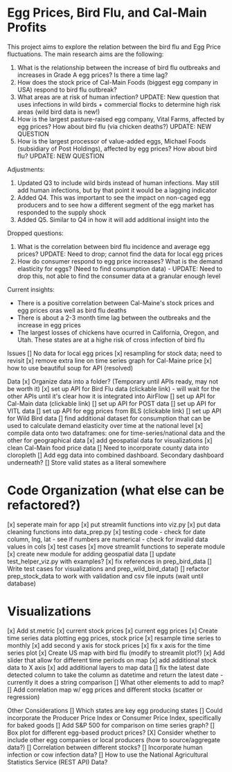 # Egg Prices, Bird Flu, and Cal-Main Profits

This project aims to explore the relation between the bird flu and Egg Price fluctuations. The main research aims are the following:
1) What is the relationship between the increase of bird flu outbreaks and increases in Grade A egg prices? Is there a time lag?
2) How does the stock price of Cal-Main Foods (biggest egg company in USA) respond to bird flu outbreak?
3) What areas are at risk of human infection? UPDATE: New question that uses infections in wild birds + commercial flocks to determine high risk areas (wild bird data is new!)
4) How is the largest pasture-raised egg company, Vital Farms, affected by egg prices? How about bird flu (via chicken deaths?) UPDATE: NEW QUESTION
5) How is the largest processor of value-added eggs, Michael Foods (subsidiary of Post Holdings), affected by egg prices? How about bird flu? UPDATE: NEW QUESTION

Adjustments:
1) Updated Q3 to include wild birds instead of human infections. May still add human infections, but by that point it would be a lagging indicator
2) Added Q4. This was important to see the impact on non-caged egg producers and to see how a different segment of the egg market has responded to the supply shock
3) Added Q5. Similar to Q4 in how it will add additional insight into the 

Dropped questions:
1) What is the correlation between bird flu incidence and average egg prices? UPDATE: Need to drop; cannot find the data for local egg prices
2) How do consumer respond to egg price increases? What is the demand elasticity for eggs? (Need to find consumption data) - UPDATE: Need to drop this, not able to find the consumer data at a granular enough level

Current insights:
- There is a positive correlation between Cal-Maine's stock prices and egg prices oras well as bird flu deaths
- There is about a 2-3 month time lag between the outbreaks and the increase in egg prices
- The largest losses of chickens have ocurred in California, Oregon, and Utah. These states are at a highe risk of cross infection of bird flu



Issues
[] No data for local egg prices
[x] resampling for stock data; need to revisit
[x] remove extra line on time series graph for Cal-Maine price
[x] how to use beautiful soup for API (resolved)

Data
[x] Organize data into a folder? (Temporary until APIs ready, may not be worth it)
[x] set up API for Bird Flu data (clickable link)
    - will wait for the other APIs until it's clear how it is integrated into AirFlow
[] set up API for Cal-Main data (clickable link)
[] set up API for POST data
[] set up API for VITL data
[] set up API for egg prices from BLS (clickable link)
[] set up API for Wild Bird data
[] find additional dataset for consumption that can be used to calculate demand elasticity over time at the national level
[x] compile data onto two dataframes: one for time-series/national data and the other for geographical data
[x] add geospatial data for visualizations
[x] clean Cal-Main food price data
[] Need to incorporate county data into cloropleth
[] Add egg data into combined dashboard. Secondary dashboard underneath?
[] Store valid states as a literal somewhere

# Code Organization (what else can be refactored?)
[x] seperate main for app
[x] put streamlit functions into viz.py
[x] put data cleaning functions into data_prep.py
[x] testing code 
    - check for date column, lng, lat
    - see if numbers are numerical
    - check for invalid data values in cols
[x] test cases
[x] move streamlit functions to seperate module
[x] create new module for adding geospatial data
[] update test_helper_viz.py with examples?
[x] fix references in prep_bird_data
[] Write test cases for visualizations and prep_wild_bird_data()
[] refactor prep_stock_data to work with validation and csv file inputs (wait until database)

# Visualizations
[x] Add st.metric
    [x] current stock prices
    [x] current egg prices
[x] Create time series data plotting egg prices, stock price
[x] resample time series to monthly
[x] add second y axis for stock prices
[x] fix x axis for the time series plot
[x] Create US map with bird flu (modify to streamlit plot?) 
[x] Add slider that allow for different time periods on map
[x] add additional stock data to X axis
[x] add additional layers to map data
[] fix the latest date detected column to take the column as datetime and return the latest date
    - currently it does a string comparison
[] What other elements to add to map?
[] Add correlation map w/ egg prices and different stocks (scatter or regression)

Other Considerations
[] Which states are key egg producing states
[] Could incorporate the Producer Price Index or Consumer Price Index, specifically for baked goods
[] Add S&P 500 for comparison on time series graph?
[] Box plot for different egg-based product prices?
[X] Consider whether to include other egg companies or local producers (how to source/aggregate data?)
[] Correlation between different stocks?
[] Incorporate human infection or cow infection data?
[] How to use the National Agricultural Statistics Service (REST API) Data?
